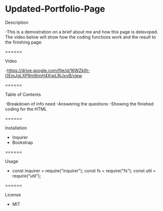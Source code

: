 # Updated-Portfolio-Page

Description

-This is a demostration on a brief about me and how this page is delevoped. The video below will show how the coding functions work and the result to the finishing page.

======

Video

-https://drive.google.com/file/d/16WZk0t-OEmJgLXP9m9imH4XiwLRjJxvB/view

======

 Table of Contents
 
  -Breakdown of info need
  -Answering the questions
  -Showing the finished coding for the HTML
  
======

Installation

- Inquirer
- Bookstrap

======

Usage

- const inquirer = require("inquirer");
const fs = require("fs");
const util = require("util");

======

License

- MIT


